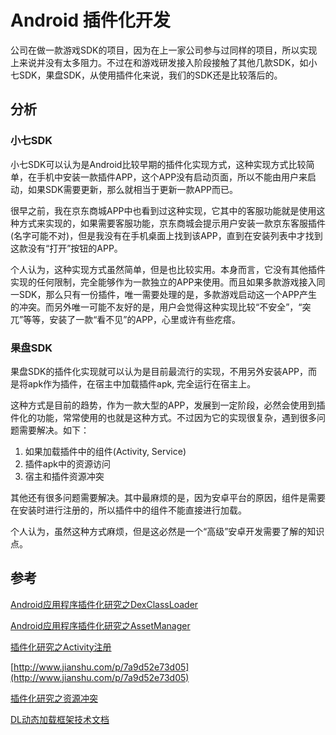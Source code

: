 # Android 插件化开发

公司在做一款游戏SDK的项目，因为在上一家公司参与过同样的项目，所以实现上来说并没有太多阻力。不过在和游戏研发接入阶段接触了其他几款SDK，如小七SDK，果盘SDK，从使用插件化来说，我们的SDK还是比较落后的。

## 分析

### 小七SDK

小七SDK可以认为是Android比较早期的插件化实现方式，这种实现方式比较简单，在手机中安装一款插件APP，这个APP没有启动页面，所以不能由用户来启动，如果SDK需要更新，那么就相当于更新一款APP而已。

很早之前，我在京东商城APP中也看到过这种实现，它其中的客服功能就是使用这种方式来实现的，如果需要客服功能，京东商城会提示用户安装一款京东客服插件(名字可能不对)，但是我没有在手机桌面上找到该APP，直到在安装列表中才找到这款没有“打开”按钮的APP。

个人认为，这种实现方式虽然简单，但是也比较实用。本身而言，它没有其他插件实现的任何限制，完全能够作为一款独立的APP来使用。而且如果多款游戏接入同一SDK，那么只有一份插件，唯一需要处理的是，多款游戏启动这一个APP产生的冲突。而另外唯一可能不友好的是，用户会觉得这种实现比较“不安全”，“突兀”等等，安装了一款“看不见”的APP，心里或许有些疙瘩。

### 果盘SDK

果盘SDK的插件化实现就可以认为是目前最流行的实现，不用另外安装APP，而是将apk作为插件，在宿主中加载插件apk, 完全运行在宿主上。

这种方式是目前的趋势，作为一款大型的APP，发展到一定阶段，必然会使用到插件化的功能，常常使用的也就是这种方式。不过因为它的实现很复杂，遇到很多问题需要解决。如下：
1. 如果加载插件中的组件(Activity, Service)
2. 插件apk中的资源访问
3. 宿主和插件资源冲突

其他还有很多问题需要解决。其中最麻烦的是，因为安卓平台的原因，组件是需要在安装时进行注册的，所以插件中的组件不能直接进行加载。

个人认为，虽然这种方式麻烦，但是这必然是一个“高级”安卓开发需要了解的知识点。

## 参考

[Android应用程序插件化研究之DexClassLoader](http://www.jianshu.com/p/43a8a9b932de)

[Android应用程序插件化研究之AssetManager](http://www.jianshu.com/p/c8c03bdd11e3)

[插件化研究之Activity注册](http://www.jianshu.com/p/f8c646dab337)

[http://www.jianshu.com/p/7a9d52e73d05](http://www.jianshu.com/p/7a9d52e73d05)

[插件化研究之资源冲突](http://www.jianshu.com/p/913330114752)

[DL动态加载框架技术文档](http://blog.csdn.net/singwhatiwanna/article/details/40283117)






















































<br/>
<br/>
<br/>
<br/>
<br/>
<br/>
<br/>
<br/>
<br/>
<br/>
<br/>
<br/>
<br/>
<br/>
<br/>
<br/>
<br/>
<br/>
<br/>
<br/>
<br/>
<br/>
<br/>
<br/>
<br/>
<br/>
<br/>
<br/>
<br/>
<br/>
<br/>
<br/>
<br/>
<br/>
<br/>
<br/>
<br/>
<br/>
<br/>
<br/>
<br/>
<br/>
